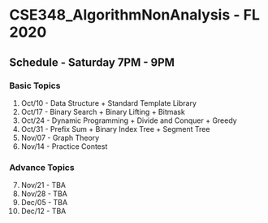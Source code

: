 # CSE348_AlgorithmNonAnalysis - FL 2020

## Schedule - Saturday 7PM - 9PM

### Basic Topics
1. Oct/10 - Data Structure + Standard Template Library
2. Oct/17 - Binary Search + Binary Lifting + Bitmask 
3. Oct/24 - Dynamic Programming + Divide and Conquer + Greedy
4. Oct/31 - Prefix Sum + Binary Index Tree + Segment Tree
5. Nov/07 - Graph Theory
6. Nov/14 - Practice Contest

### Advance Topics
7. Nov/21 - TBA
8. Nov/28 - TBA
9. Dec/05 - TBA 
9. Dec/12 - TBA
